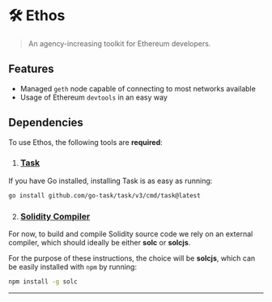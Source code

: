 # 🛠 Ethos
> An agency-increasing toolkit for Ethereum developers.

## Features

- Managed `geth` node capable of connecting to 
  most networks available
- Usage of Ethereum `devtools` in an easy way  

## Dependencies

To use Ethos, the following tools are **required**:

1. ### [Task][1]

If you have Go installed, installing Task is as easy as running: 
```bash
go install github.com/go-task/task/v3/cmd/task@latest
```

2. ### [Solidity Compiler][2]

For now, to build and compile Solidity source code we rely on
an external compiler, which should ideally be either **solc** or **solcjs**.

For the purpose of these instructions, the choice will be **solcjs**, which
can be easily installed with `npm` by running: 

```bash
npm install -g solc
```

---

[1]: https://docs.soliditylang.org/en/v0.8.13/installing-solidity.html
[2]: (https://docs.soliditylang.org/en/v0.8.13/installing-solidity.html)